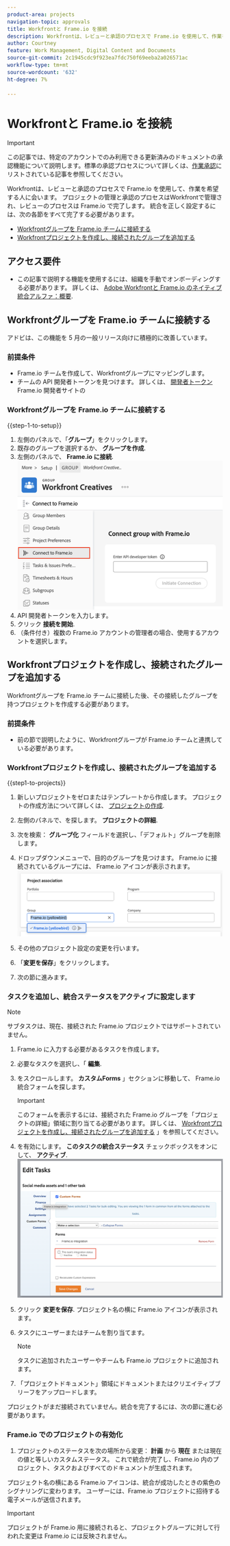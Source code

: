 ```yaml
---
product-area: projects
navigation-topic: approvals
title: Workfrontと Frame.io を接続
description: Workfrontは、レビューと承認のプロセスで Frame.io を使用して、作業を希望する人に会います。 プロジェクトの管理と承認のプロセスはWorkfrontで管理され、レビューのプロセスは Frame.io で実行されます。
author: Courtney
feature: Work Management, Digital Content and Documents
source-git-commit: 2c1945cdc9f923ea7fdc750f69eeba2a026571ac
workflow-type: tm+mt
source-wordcount: '632'
ht-degree: 7%

---
```



# Workfrontと Frame.io を接続

>[!IMPORTANT]
>
>この記事では、特定のアカウントでのみ利用できる更新済みのドキュメントの承認機能について説明します。標準の承認プロセスについて詳しくは、[作業承認](/help/quicksilver/review-and-approve-work/manage-approvals/manage-approvals.md)にリストされている記事を参照してください。

Workfrontは、レビューと承認のプロセスで Frame.io を使用して、作業を希望する人に会います。 プロジェクトの管理と承認のプロセスはWorkfrontで管理され、レビューのプロセスは Frame.io で完了します。 統合を正しく設定するには、次の各節をすべて完了する必要があります。

* [Workfrontグループを Frame.io チームに接続する](#connect-a-workfront-group-to-a-frameio-team)
* [Workfrontプロジェクトを作成し、接続されたグループを追加する](#create-a-workfront-project-and-add-a-connected-group)



## アクセス要件

* この記事で説明する機能を使用するには、組織を手動でオンボーディングする必要があります。 詳しくは、 [Adobe Workfrontと Frame.io のネイティブ統合アルファ：概要](/help/quicksilver/product-announcements/betas/frame-io-wf-integration-alpha/frame-io-wf-integration-alpha-overview.md).


## Workfrontグループを Frame.io チームに接続する

アドビは、この機能を 5 月の一般リリース向けに積極的に改善しています。

### 前提条件

* Frame.io チームを作成して、Workfrontグループにマッピングします。
* チームの API 開発者トークンを見つけます。 詳しくは、 [開発者トークン](https://developer.frame.io/docs/getting-started/authentication#developer-tokens) Frame.io 開発者サイトの

### Workfrontグループを Frame.io チームに接続する

{{step-1-to-setup}}

1. 左側のパネルで、「**グループ**」をクリックします。
1. 既存のグループを選択するか、 **グループを作成**.
1. 左側のパネルで、 **Frame.io に接続**.
   ![](assets/connect-frame-group.png)
1. API 開発者トークンを入力します。
1. クリック **接続を開始**.
1. （条件付き）複数の Frame.io アカウントの管理者の場合、使用するアカウントを選択します。

## Workfrontプロジェクトを作成し、接続されたグループを追加する

Workfrontグループを Frame.io チームに接続した後、その接続したグループを持つプロジェクトを作成する必要があります。

### 前提条件

* 前の節で説明したように、Workfrontグループが Frame.io チームと連携している必要があります。

### Workfrontプロジェクトを作成し、接続されたグループを追加する

{{step1-to-projects}}

1. 新しいプロジェクトをゼロまたはテンプレートから作成します。 プロジェクトの作成方法について詳しくは、 [プロジェクトの作成](/help/quicksilver/manage-work/projects/create-projects/create-project.md).

1. 左側のパネルで、を探します。 **プロジェクトの詳細**.

1. 次を検索： **グループ化** フィールドを選択し、「デフォルト」グループを削除します。

1. ドロップダウンメニューで、目的のグループを見つけます。 Frame.io に接続されているグループには、 Frame.io アイコンが表示されます。
   ![](assets/add-frame-group.png)

1. その他のプロジェクト設定の変更を行います。

1. 「**変更を保存**」をクリックします。

1. 次の節に進みます。

### タスクを追加し、統合ステータスをアクティブに設定します

>[!NOTE]
>
>サブタスクは、現在、接続された Frame.io プロジェクトではサポートされていません。


1. Frame.io に入力する必要があるタスクを作成します。

1. 必要なタスクを選択し、「 **編集**.

1. をスクロールします。 **カスタムForms** 」セクションに移動して、 Frame.io 統合フォームを探します。

   >[!IMPORTANT]
   >
   >このフォームを表示するには、接続された Frame.io グループを「プロジェクトの詳細」領域に割り当てる必要があります。 詳しくは、 [Workfrontプロジェクトを作成し、接続されたグループを追加する](#create-a-workfront-project-and-add-a-connected-group) 」を参照してください。


1. を有効にします。 **このタスクの統合ステータス** チェックボックスをオンにして、 **アクティブ**.
   ![](assets/frame-custom-form.png)

1. クリック **変更を保存**. プロジェクト名の横に Frame.io アイコンが表示されます。

1. タスクにユーザーまたはチームを割り当てます。

   >[!NOTE]
   >
   >タスクに追加されたユーザーやチームも Frame.io プロジェクトに追加されます。

1. 「プロジェクトドキュメント」領域にドキュメントまたはクリエイティブブリーフをアップロードします。

プロジェクトがまだ接続されていません。統合を完了するには、次の節に進む必要があります。

### Frame.io でのプロジェクトの有効化

1. プロジェクトのステータスを次の場所から変更： **計画** から **現在** または現在の値と等しいカスタムステータス。 これで統合が完了し、Frame.io 内のプロジェクト、タスクおよびすべてのドキュメントが生成されます。

プロジェクト名の横にある Frame.io アイコンは、統合が成功したときの紫色のシグナリングに変わります。 ユーザーには、Frame.io プロジェクトに招待する電子メールが送信されます。

>[!IMPORTANT]
>
>プロジェクトが Frame.io 用に接続されると、プロジェクトグループに対して行われた変更は Frame.io には反映されません。


